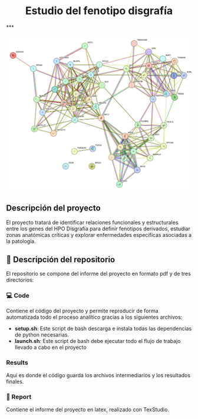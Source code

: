 <h1 align="center"> Estudio del fenotipo disgrafía </h1>
***

![Red de genes relacionados con la disgrafía](https://github.com/nmartinser/HPO_Dysgraphia/blob/master/report/figures/stringdb_51_genes.png)

## Descripción del proyecto
El proyecto tratará de identificar relaciones funcionales y estructurales entre los genes del HPO Disgrafía
para definir fenotipos derivados, estudiar zonas anatómicas críticas y explorar
enfermedades específicas asociadas a la patología.

## 📁 Descripción del repositorio
El repositorio se compone del informe del proyecto en formato pdf y de tres directorios:

### 💻 Code
Contiene el código del proyecto y permite reproducir de forma automatizada todo el proceso analítico gracias a los siguientes archivos: 

* **setup.sh**: Este script de bash descarga e instala todas las dependencias de python necesarias.
* **launch.sh**: Este script de bash debe ejecutar todo el flujo de trabajo llevado a
cabo en el proyecto

### Results
Aquí es donde el código guarda los archivos intermediarios y los resultados finales.


### 📄 Report
Contiene el informe del proyecto en latex, realizado con TexStudio.

